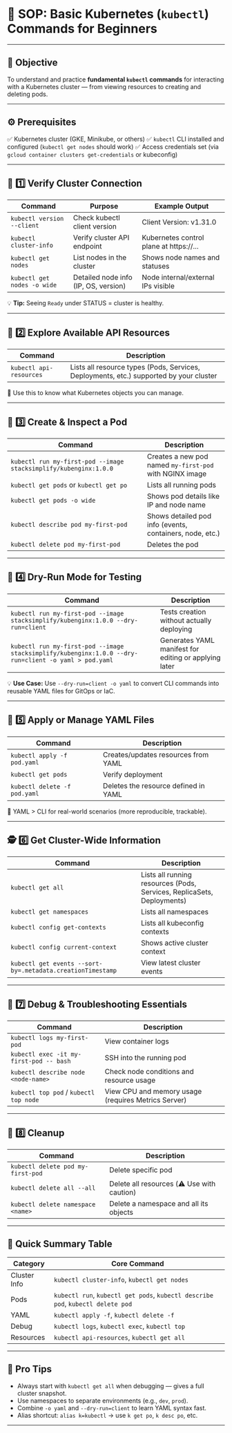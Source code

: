 # 🚀 **SOP: Basic Kubernetes (`kubectl`) Commands for Beginners**

---

## 🎯 **Objective**

To understand and practice **fundamental `kubectl` commands** for interacting with a Kubernetes cluster — from viewing resources to creating and deleting pods.

---

## ⚙️ **Prerequisites**

✅ Kubernetes cluster (GKE, Minikube, or others)
✅ `kubectl` CLI installed and configured (`kubectl get nodes` should work)
✅ Access credentials set (via `gcloud container clusters get-credentials` or kubeconfig)

---

## 🧩 **1️⃣ Verify Cluster Connection**

| Command                     | Purpose                              | Example Output                          |
| --------------------------- | ------------------------------------ | --------------------------------------- |
| `kubectl version --client`  | Check kubectl client version         | Client Version: v1.31.0                 |
| `kubectl cluster-info`      | Verify cluster API endpoint          | Kubernetes control plane at https://... |
| `kubectl get nodes`         | List nodes in the cluster            | Shows node names and statuses           |
| `kubectl get nodes -o wide` | Detailed node info (IP, OS, version) | Node internal/external IPs visible      |

💡 **Tip:** Seeing `Ready` under STATUS = cluster is healthy.

---

## 🧱 **2️⃣ Explore Available API Resources**

| Command                 | Description                                                                            |
| ----------------------- | -------------------------------------------------------------------------------------- |
| `kubectl api-resources` | Lists all resource types (Pods, Services, Deployments, etc.) supported by your cluster |

💬 Use this to know what Kubernetes objects you can manage.

---

## 🧫 **3️⃣ Create & Inspect a Pod**

| Command                                                          | Description                                              |
| ---------------------------------------------------------------- | -------------------------------------------------------- |
| `kubectl run my-first-pod --image stacksimplify/kubenginx:1.0.0` | Creates a new pod named `my-first-pod` with NGINX image  |
| `kubectl get pods` or `kubectl get po`                           | Lists all running pods                                   |
| `kubectl get pods -o wide`                                       | Shows pod details like IP and node name                  |
| `kubectl describe pod my-first-pod`                              | Shows detailed pod info (events, containers, node, etc.) |
| `kubectl delete pod my-first-pod`                                | Deletes the pod                                          |

---

## 🧪 **4️⃣ Dry-Run Mode for Testing**

| Command                                                                                              | Description                                           |
| ---------------------------------------------------------------------------------------------------- | ----------------------------------------------------- |
| `kubectl run my-first-pod --image stacksimplify/kubenginx:1.0.0 --dry-run=client`                    | Tests creation without actually deploying             |
| `kubectl run my-first-pod --image stacksimplify/kubenginx:1.0.0 --dry-run=client -o yaml > pod.yaml` | Generates YAML manifest for editing or applying later |

💡 **Use Case:** Use `--dry-run=client -o yaml` to convert CLI commands into reusable YAML files for GitOps or IaC.

---

## 🧱 **5️⃣ Apply or Manage YAML Files**

| Command                      | Description                          |
| ---------------------------- | ------------------------------------ |
| `kubectl apply -f pod.yaml`  | Creates/updates resources from YAML  |
| `kubectl get pods`           | Verify deployment                    |
| `kubectl delete -f pod.yaml` | Deletes the resource defined in YAML |

💬 YAML > CLI for real-world scenarios (more reproducible, trackable).

---

## 🕵️ **6️⃣ Get Cluster-Wide Information**

| Command                                                    | Description                                                            |
| ---------------------------------------------------------- | ---------------------------------------------------------------------- |
| `kubectl get all`                                          | Lists all running resources (Pods, Services, ReplicaSets, Deployments) |
| `kubectl get namespaces`                                   | Lists all namespaces                                                   |
| `kubectl config get-contexts`                              | Lists all kubeconfig contexts                                          |
| `kubectl config current-context`                           | Shows active cluster context                                           |
| `kubectl get events --sort-by=.metadata.creationTimestamp` | View latest cluster events                                             |

---

## 🧰 **7️⃣ Debug & Troubleshooting Essentials**

| Command                                 | Description                                         |
| --------------------------------------- | --------------------------------------------------- |
| `kubectl logs my-first-pod`             | View container logs                                 |
| `kubectl exec -it my-first-pod -- bash` | SSH into the running pod                            |
| `kubectl describe node <node-name>`     | Check node conditions and resource usage            |
| `kubectl top pod` / `kubectl top node`  | View CPU and memory usage (requires Metrics Server) |

---

## 🧨 **8️⃣ Cleanup**

| Command                           | Description                                |
| --------------------------------- | ------------------------------------------ |
| `kubectl delete pod my-first-pod` | Delete specific pod                        |
| `kubectl delete all --all`        | Delete all resources (⚠️ Use with caution) |
| `kubectl delete namespace <name>` | Delete a namespace and all its objects     |

---

## 🌈 **Quick Summary Table**

| Category     | Core Command                                                                    |
| ------------ | ------------------------------------------------------------------------------- |
| Cluster Info | `kubectl cluster-info`, `kubectl get nodes`                                     |
| Pods         | `kubectl run`, `kubectl get pods`, `kubectl describe pod`, `kubectl delete pod` |
| YAML         | `kubectl apply -f`, `kubectl delete -f`                                         |
| Debug        | `kubectl logs`, `kubectl exec`, `kubectl top`                                   |
| Resources    | `kubectl api-resources`, `kubectl get all`                                      |

---

## 🧠 **Pro Tips**

* Always start with `kubectl get all` when debugging — gives a full cluster snapshot.
* Use namespaces to separate environments (e.g., `dev`, `prod`).
* Combine `-o yaml` and `--dry-run=client` to learn YAML syntax fast.
* Alias shortcut: `alias k=kubectl` → use `k get po`, `k desc po`, etc.

---
